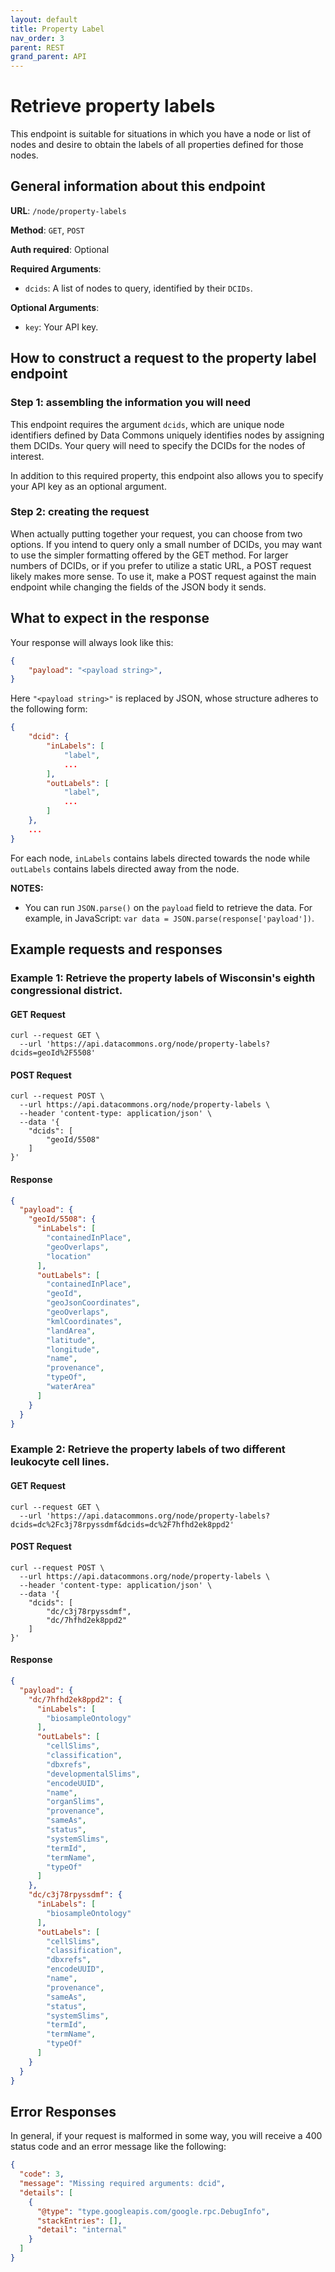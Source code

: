 ```yaml
---
layout: default
title: Property Label
nav_order: 3
parent: REST
grand_parent: API
---
```


# Retrieve property labels

This endpoint is suitable for situations in which you have a node or list of nodes and desire to obtain the labels of all properties defined for those nodes. 

## General information about this endpoint

**URL**: `/node/property-labels`

**Method**: `GET`, `POST`

**Auth required**: Optional

**Required Arguments**:

*   `dcids`: A list of nodes to query, identified by their `DCIDs`.

**Optional Arguments**:

*   `key`: Your API key.

## How to construct a request to the property label endpoint

### Step 1: assembling the information you will need

This endpoint requires the argument `dcids`, which are unique node identifiers defined by Data Commons uniquely identifies nodes by assigning them DCIDs. Your query will need to specify the DCIDs for the nodes of interest.

In addition to this required property, this endpoint also allows you to specify your API key as an optional argument.

### Step 2: creating the request

When actually putting together your request, you can choose from two options. If you intend to query only a small number of DCIDs, you may want to use the simpler formatting offered by the GET method. For larger numbers of DCIDs, or if you prefer to utilize a static URL, a POST request likely makes more sense. To use it, make a POST request against the main endpoint while changing the fields of the JSON body it sends.

## What to expect in the response

Your response will always look like this:

```json
{
    "payload": "<payload string>",
}
```

Here `"<payload string>"` is replaced by JSON, whose structure adheres to the following form:

```json
{
    "dcid": {
        "inLabels": [
            "label",
            ...
        ],
        "outLabels": [
            "label",
            ...
        ]
    },
    ...
}
```

For each node, `inLabels` contains labels directed towards the node while
`outLabels` contains labels directed away from the node.

**NOTES:** 
 - You can run `JSON.parse()` on the `payload` field to retrieve the data. For example, in JavaScript: `var data = JSON.parse(response['payload'])`.

## Example requests and responses

### Example 1: Retrieve the property labels of Wisconsin's eighth congressional district.

#### GET Request

```curl
curl --request GET \
  --url 'https://api.datacommons.org/node/property-labels?dcids=geoId%2F5508'
```

#### POST Request

```curl
curl --request POST \
  --url https://api.datacommons.org/node/property-labels \
  --header 'content-type: application/json' \
  --data '{
	"dcids": [
		"geoId/5508"
	]
}'
```

#### Response

```json
{
  "payload": {
    "geoId/5508": {
      "inLabels": [
        "containedInPlace",
        "geoOverlaps",
        "location"
      ],
      "outLabels": [
        "containedInPlace",
        "geoId",
        "geoJsonCoordinates",
        "geoOverlaps",
        "kmlCoordinates",
        "landArea",
        "latitude",
        "longitude",
        "name",
        "provenance",
        "typeOf",
        "waterArea"
      ]
    }
  }
}
```

### Example 2: Retrieve the property labels of two different leukocyte cell lines.

#### GET Request

```curl
curl --request GET \
  --url 'https://api.datacommons.org/node/property-labels?dcids=dc%2Fc3j78rpyssdmf&dcids=dc%2F7hfhd2ek8ppd2'
```

#### POST Request

```curl
curl --request POST \
  --url https://api.datacommons.org/node/property-labels \
  --header 'content-type: application/json' \
  --data '{
	"dcids": [
		"dc/c3j78rpyssdmf",
		"dc/7hfhd2ek8ppd2"
	]
}'
```

#### Response

```json
{
  "payload": {
    "dc/7hfhd2ek8ppd2": {
      "inLabels": [
        "biosampleOntology"
      ],
      "outLabels": [
        "cellSlims",
        "classification",
        "dbxrefs",
        "developmentalSlims",
        "encodeUUID",
        "name",
        "organSlims",
        "provenance",
        "sameAs",
        "status",
        "systemSlims",
        "termId",
        "termName",
        "typeOf"
      ]
    },
    "dc/c3j78rpyssdmf": {
      "inLabels": [
        "biosampleOntology"
      ],
      "outLabels": [
        "cellSlims",
        "classification",
        "dbxrefs",
        "encodeUUID",
        "name",
        "provenance",
        "sameAs",
        "status",
        "systemSlims",
        "termId",
        "termName",
        "typeOf"
      ]
    }
  }
}
```

## Error Responses

In general, if your request is malformed in some way, you will receive a 400 status code and an error message like the following:

```json
{
  "code": 3,
  "message": "Missing required arguments: dcid",
  "details": [
    {
      "@type": "type.googleapis.com/google.rpc.DebugInfo",
      "stackEntries": [],
      "detail": "internal"
    }
  ]
}
```